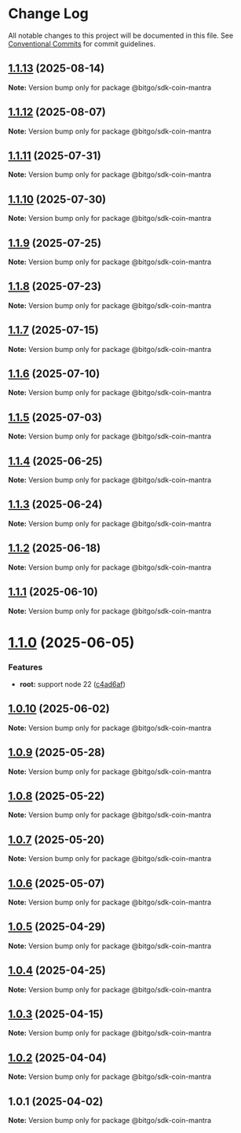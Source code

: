 # Change Log

All notable changes to this project will be documented in this file.
See [Conventional Commits](https://conventionalcommits.org) for commit guidelines.

## [1.1.13](https://github.com/BitGo/BitGoJS/compare/@bitgo/sdk-coin-mantra@1.1.12...@bitgo/sdk-coin-mantra@1.1.13) (2025-08-14)

**Note:** Version bump only for package @bitgo/sdk-coin-mantra

## [1.1.12](https://github.com/BitGo/BitGoJS/compare/@bitgo/sdk-coin-mantra@1.1.11...@bitgo/sdk-coin-mantra@1.1.12) (2025-08-07)

**Note:** Version bump only for package @bitgo/sdk-coin-mantra

## [1.1.11](https://github.com/BitGo/BitGoJS/compare/@bitgo/sdk-coin-mantra@1.1.10...@bitgo/sdk-coin-mantra@1.1.11) (2025-07-31)

**Note:** Version bump only for package @bitgo/sdk-coin-mantra

## [1.1.10](https://github.com/BitGo/BitGoJS/compare/@bitgo/sdk-coin-mantra@1.1.9...@bitgo/sdk-coin-mantra@1.1.10) (2025-07-30)

**Note:** Version bump only for package @bitgo/sdk-coin-mantra

## [1.1.9](https://github.com/BitGo/BitGoJS/compare/@bitgo/sdk-coin-mantra@1.1.7...@bitgo/sdk-coin-mantra@1.1.9) (2025-07-25)

**Note:** Version bump only for package @bitgo/sdk-coin-mantra

## [1.1.8](https://github.com/BitGo/BitGoJS/compare/@bitgo/sdk-coin-mantra@1.1.7...@bitgo/sdk-coin-mantra@1.1.8) (2025-07-23)

**Note:** Version bump only for package @bitgo/sdk-coin-mantra

## [1.1.7](https://github.com/BitGo/BitGoJS/compare/@bitgo/sdk-coin-mantra@1.1.6...@bitgo/sdk-coin-mantra@1.1.7) (2025-07-15)

**Note:** Version bump only for package @bitgo/sdk-coin-mantra

## [1.1.6](https://github.com/BitGo/BitGoJS/compare/@bitgo/sdk-coin-mantra@1.1.5...@bitgo/sdk-coin-mantra@1.1.6) (2025-07-10)

**Note:** Version bump only for package @bitgo/sdk-coin-mantra

## [1.1.5](https://github.com/BitGo/BitGoJS/compare/@bitgo/sdk-coin-mantra@1.1.4...@bitgo/sdk-coin-mantra@1.1.5) (2025-07-03)

**Note:** Version bump only for package @bitgo/sdk-coin-mantra

## [1.1.4](https://github.com/BitGo/BitGoJS/compare/@bitgo/sdk-coin-mantra@1.1.3...@bitgo/sdk-coin-mantra@1.1.4) (2025-06-25)

**Note:** Version bump only for package @bitgo/sdk-coin-mantra

## [1.1.3](https://github.com/BitGo/BitGoJS/compare/@bitgo/sdk-coin-mantra@1.1.2...@bitgo/sdk-coin-mantra@1.1.3) (2025-06-24)

**Note:** Version bump only for package @bitgo/sdk-coin-mantra

## [1.1.2](https://github.com/BitGo/BitGoJS/compare/@bitgo/sdk-coin-mantra@1.1.1...@bitgo/sdk-coin-mantra@1.1.2) (2025-06-18)

**Note:** Version bump only for package @bitgo/sdk-coin-mantra

## [1.1.1](https://github.com/BitGo/BitGoJS/compare/@bitgo/sdk-coin-mantra@1.1.0...@bitgo/sdk-coin-mantra@1.1.1) (2025-06-10)

**Note:** Version bump only for package @bitgo/sdk-coin-mantra

# [1.1.0](https://github.com/BitGo/BitGoJS/compare/@bitgo/sdk-coin-mantra@1.0.10...@bitgo/sdk-coin-mantra@1.1.0) (2025-06-05)

### Features

- **root:** support node 22 ([c4ad6af](https://github.com/BitGo/BitGoJS/commit/c4ad6af2e8896221417c303f0f6b84652b493216))

## [1.0.10](https://github.com/BitGo/BitGoJS/compare/@bitgo/sdk-coin-mantra@1.0.9...@bitgo/sdk-coin-mantra@1.0.10) (2025-06-02)

**Note:** Version bump only for package @bitgo/sdk-coin-mantra

## [1.0.9](https://github.com/BitGo/BitGoJS/compare/@bitgo/sdk-coin-mantra@1.0.8...@bitgo/sdk-coin-mantra@1.0.9) (2025-05-28)

**Note:** Version bump only for package @bitgo/sdk-coin-mantra

## [1.0.8](https://github.com/BitGo/BitGoJS/compare/@bitgo/sdk-coin-mantra@1.0.7...@bitgo/sdk-coin-mantra@1.0.8) (2025-05-22)

**Note:** Version bump only for package @bitgo/sdk-coin-mantra

## [1.0.7](https://github.com/BitGo/BitGoJS/compare/@bitgo/sdk-coin-mantra@1.0.6...@bitgo/sdk-coin-mantra@1.0.7) (2025-05-20)

**Note:** Version bump only for package @bitgo/sdk-coin-mantra

## [1.0.6](https://github.com/BitGo/BitGoJS/compare/@bitgo/sdk-coin-mantra@1.0.5...@bitgo/sdk-coin-mantra@1.0.6) (2025-05-07)

**Note:** Version bump only for package @bitgo/sdk-coin-mantra

## [1.0.5](https://github.com/BitGo/BitGoJS/compare/@bitgo/sdk-coin-mantra@1.0.4...@bitgo/sdk-coin-mantra@1.0.5) (2025-04-29)

**Note:** Version bump only for package @bitgo/sdk-coin-mantra

## [1.0.4](https://github.com/BitGo/BitGoJS/compare/@bitgo/sdk-coin-mantra@1.0.3...@bitgo/sdk-coin-mantra@1.0.4) (2025-04-25)

**Note:** Version bump only for package @bitgo/sdk-coin-mantra

## [1.0.3](https://github.com/BitGo/BitGoJS/compare/@bitgo/sdk-coin-mantra@1.0.2...@bitgo/sdk-coin-mantra@1.0.3) (2025-04-15)

**Note:** Version bump only for package @bitgo/sdk-coin-mantra

## [1.0.2](https://github.com/BitGo/BitGoJS/compare/@bitgo/sdk-coin-mantra@1.0.1...@bitgo/sdk-coin-mantra@1.0.2) (2025-04-04)

**Note:** Version bump only for package @bitgo/sdk-coin-mantra

## 1.0.1 (2025-04-02)

**Note:** Version bump only for package @bitgo/sdk-coin-mantra
